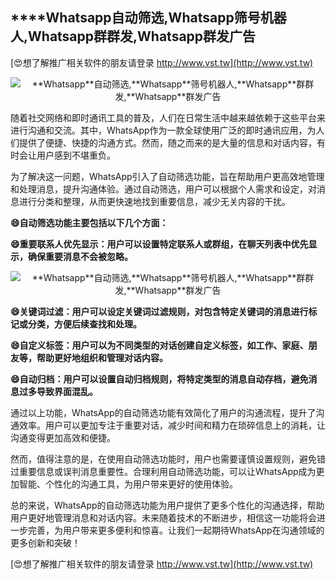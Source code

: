 ## ****Whatsapp**自动筛选,**Whatsapp**筛号机器人,**Whatsapp**群群发,**Whatsapp**群发广告**

[😍想了解推广相关软件的朋友请登录 http://www.vst.tw](http://www.vst.tw)

 <center><img src="https://vst.tw/MP4/tuiguang/png/2.png" alt="**Whatsapp**自动筛选,**Whatsapp**筛号机器人,**Whatsapp**群群发,**Whatsapp**群发广告"></center>

随着社交网络和即时通讯工具的普及，人们在日常生活中越来越依赖于这些平台来进行沟通和交流。其中，WhatsApp作为一款全球使用广泛的即时通讯应用，为人们提供了便捷、快捷的沟通方式。然而，随之而来的是大量的信息和对话内容，有时会让用户感到不堪重负。

为了解决这一问题，WhatsApp引入了自动筛选功能，旨在帮助用户更高效地管理和处理消息，提升沟通体验。通过自动筛选，用户可以根据个人需求和设定，对消息进行分类和整理，从而更快速地找到重要信息，减少无关内容的干扰。

**😄自动筛选功能主要包括以下几个方面：**

**😄重要联系人优先显示：用户可以设置特定联系人或群组，在聊天列表中优先显示，确保重要消息不会被忽略。**

 <center><img src="https://vst.tw/MP4/tuiguang/png/5.png" alt="**Whatsapp**自动筛选,**Whatsapp**筛号机器人,**Whatsapp**群群发,**Whatsapp**群发广告"></center>

**😄关键词过滤：用户可以设定关键词过滤规则，对包含特定关键词的消息进行标记或分类，方便后续查找和处理。**

**😄自定义标签：用户可以为不同类型的对话创建自定义标签，如工作、家庭、朋友等，帮助更好地组织和管理对话内容。**

**😄自动归档：用户可以设置自动归档规则，将特定类型的消息自动存档，避免消息过多导致界面混乱。**

通过以上功能，WhatsApp的自动筛选功能有效简化了用户的沟通流程，提升了沟通效率。用户可以更加专注于重要对话，减少时间和精力在琐碎信息上的消耗，让沟通变得更加高效和便捷。

然而，值得注意的是，在使用自动筛选功能时，用户也需要谨慎设置规则，避免错过重要信息或误判消息重要性。合理利用自动筛选功能，可以让WhatsApp成为更加智能、个性化的沟通工具，为用户带来更好的使用体验。

总的来说，WhatsApp的自动筛选功能为用户提供了更多个性化的沟通选择，帮助用户更好地管理消息和对话内容。未来随着技术的不断进步，相信这一功能将会进一步完善，为用户带来更多便利和惊喜。让我们一起期待WhatsApp在沟通领域的更多创新和突破！

[😍想了解推广相关软件的朋友请登录 http://www.vst.tw](http://www.vst.tw)




